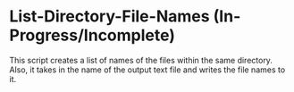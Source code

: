 # List-Directory-File-Names (In-Progress/Incomplete)
This script creates a list of names of the files within the same directory. Also, it takes in the name of the output text file and writes the file names to it. 
